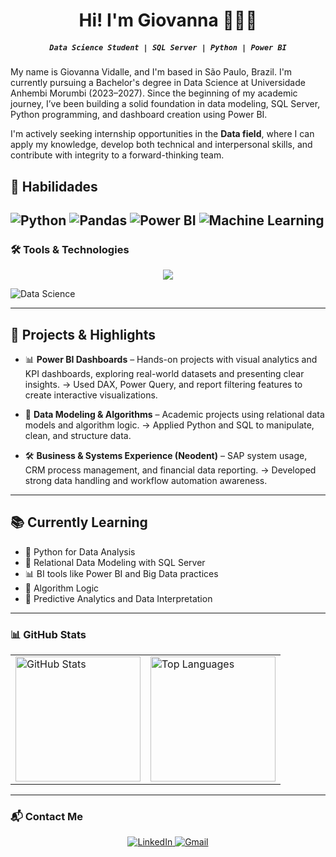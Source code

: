 <h1 align="center">Hi! I'm Giovanna 👩🏻‍💻</h1>
<h5 align="center"><code>Data Science Student | SQL Server | Python | Power BI</code></h5>

My name is Giovanna Vidalle, and I'm based in São Paulo, Brazil. I'm currently pursuing a Bachelor's degree in Data Science at Universidade Anhembi Morumbi (2023–2027). Since the beginning of my academic journey, I’ve been building a solid foundation in data modeling, SQL Server, Python programming, and dashboard creation using Power BI.

I'm actively seeking internship opportunities in the **Data field**, where I can apply my knowledge, develop both technical and interpersonal skills, and contribute with integrity to a forward-thinking team.


## 🔧 Habilidades

![Python](https://img.shields.io/badge/Python-3.10-blue?logo=python)
![Pandas](https://img.shields.io/badge/Pandas-Data%20Analysis-blue?logo=pandas)
![Power BI](https://img.shields.io/badge/Power%20BI-Visualization-yellow?logo=powerbi)
![Machine Learning](https://img.shields.io/badge/Machine%20Learning-Sklearn%20%7C%20XGBoost-green)
---

### 🛠️ Tools & Technologies

<div align="center" >
    <img src="https://skillicons.dev/icons?i=python,sql,powerbi,java,figma,git,linux,vscode,github,postgres,ps" />
</div>

![Data Science](https://img.shields.io/badge/Data%20Science-Python%2C%20Pandas%2C%20Sklearn-blue)


---

## 🚀 Projects & Highlights

- 📊 **Power BI Dashboards** – Hands-on projects with visual analytics and KPI dashboards, exploring real-world datasets and presenting clear insights.
  → Used DAX, Power Query, and report filtering features to create interactive visualizations.

- 🧠 **Data Modeling & Algorithms** – Academic projects using relational data models and algorithm logic.
  → Applied Python and SQL to manipulate, clean, and structure data.

- 🛠️ **Business & Systems Experience (Neodent)** – SAP system usage, CRM process management, and financial data reporting.
  → Developed strong data handling and workflow automation awareness.

---

## 📚 Currently Learning

- 🐍 Python for Data Analysis  
- 🧮 Relational Data Modeling with SQL Server  
- 📊 BI tools like Power BI and Big Data practices  
- 🔢 Algorithm Logic  
- 🧠 Predictive Analytics and Data Interpretation

---

### 📊 GitHub Stats

<table align="center">
  <tr>
    <td>
      <img 
        alt="GitHub Stats" 
        height="200"    
        src="https://github-readme-stats.vercel.app/api?username=giovannavidalle&show_icons=true&theme=dracula&include_all_commits=true&locale=pt-br" 
    />
    </td>
    <td>
      <img 
        alt="Top Languages" 
        height="200"
        src="https://github-readme-stats.vercel.app/api/top-langs/?username=giovannavidalle&theme=dracula&layout=compact&locale=en" 
      />
    </td>
  </tr>
</table>

---

### 📬 Contact Me

<div align="center">
  <a href="https://www.linkedin.com/in/giovanna-vidalle" target="_blank">
    <img src="https://skillicons.dev/icons?i=linkedin" alt="LinkedIn" />
  </a>
  <a href="mailto:giovannavidalle@gmail.com">
    <img src="https://skillicons.dev/icons?i=gmail" alt="Gmail" />
  </a>
</div>
